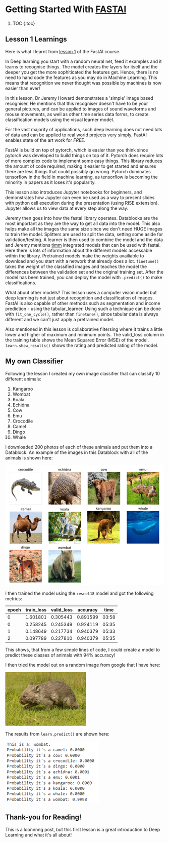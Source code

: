 # Getting Started With **[FASTAI](https://www.fast.ai/)**

1. TOC
{:toc}

## Lesson 1 Learnings

Here is what I learnt from [lesson 1](https://course.fast.ai/Lessons/lesson1.html) of the FastAI course. 

In Deep learning you start with a random neural net, feed it examples and it learns to recognise things. The model creates the layers for itself and the deeper you get the more sophiticated the features get. Hence, there is no need to hand code the features as you may do in Machine Learning. This means that recognition we never thought was possible by machines is now easier than ever!

In this lesson, Dr Jeremy Howard demonstrates a 'simple' image based recogniser. He mentions that this recogniser doesn't have to be your general pictures, and can be applied to images of sound waveforms and mouse movements, as well as other time series data forms, to create classification models using the visual learner model. 

For the vast majority of applications, such deep learning does not need lots of data and can be applied to real world projects very simply. FastAI enables state of the art work for *FREE*. 

FastAI is build on top of pytorch, which is easier than you think since pytorch was developed to build things on top of it. Pytorch does require lots of more complex code to implement some easy things. This library reduces the amount of code required, making it easier to get started and ensures there are less things that could possibly go wrong. Pytorch dominates tensorflow in the field in machine learning, as tensorflow is becoming the minority in papers as it loses it's popularity. 

This lesson also introduces Jupyter notebooks for beginners, and demonstrates how Jupyter can even be used as a way to present slides with python cell execution during the presentation (using RISE extension). Jupyter allows us to view data at every step along the way. 

Jeremy then goes into how the fastai library operates. Datablocks are the most important as they are the way to get all data into the model. This also helps make all the images the same size since we don't need HUGE images to train the model. Splitters are used to split the data, setting some aside for validation/testing. A learner is then used to combine the model and the data and Jeremy mentions [timm](timm.fast.ai) integrated models that can be used with fastai. Here there is lots of information about the different models accessable within the library. Pretrained models make the weights availiable to download and you start with a network that already does a lot. `finetune()` takes the weight of the classified images and teaches the model the differences between the validation set and the original training set. After the model has been trained, you can deploy the model with `.predict()` to make classifications. 

What about other models? This lesson uses a computer vision model but deep learning is not just about recognition and classification of images. FastAI is also capable of other methods such as segmentation and income prediction - using the tabular_learner. Using such a technique can be done with `fit_one_cycle()`, rather than `finetune()`, since tabular data is always different and we can't just apply a pretrained model. 

Also mentioned in this lesson is collaborative filtersing where it trains a little lower and higher of maximum and minimum points. The valid_loss column in the training table shows the Mean Squared Error (MSE) of the model. `learn.show_results()` shows the rating and predicted rating of the model. 

## My own Classifier
Following the lesson I created my own image classifier that can classify 10 different animals:

1. Kangaroo
2. Wombat
3. Koala
4. Echidna
5. Cow
6. Emu
7. Crocodile
8. Camel
9. Dingo
10. Whale

I downloaded 200 photos of each of these animals and put them into a Datablock. An example of the images in this Datablock with all of the animals is shown here:

![](/images/allclasses.png "Example Data for Model")

I then trained the model using the `resnet18` model and got the following metrics:

| **epoch** | **train_loss** | **valid_loss** | **accuracy** | **time** |
|-|-|-|-|-|
| 0 | 1.601801 | 0.305443 | 0.891599 | 03:58 |
| 0	| 0.258245 | 0.245349	| 0.924119 | 05:35 | 
| 1	| 0.148649 | 0.217734 | 0.940379 | 05:33 | 
| 2	| 0.097789 | 0.227810 | 0.940379 | 05:35 | 

This shows, that from a few simple lines of code, I could create a model to predict these classes of animals with 94% accuracy!

I then tried the model out on a random image from google that I have here:

![](/images/wom.png "Wombat Test Image")

The results from `learn.predict()` are shown here:

![](/images/prediction.png "Wombat Test Prediction")

## Thank-you for Reading!
This is a loonnnng post, but this first lesson is a great introduction to Deep Learning and what it's all about!
